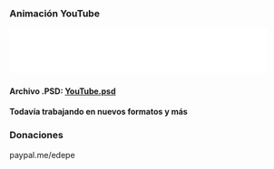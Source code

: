 ### Animación YouTube
![YouTube_01.gif](YouTube_01.gif)
#### Archivo .PSD: [YouTube.psd](YouTube.psd)

#### Todavía trabajando en nuevos formatos y más

### Donaciones

paypal.me/edepe
